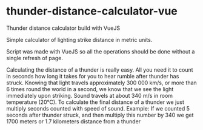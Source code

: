 # thunder-distance-calculator-vue
Thunder distance calculator build with VueJS

Simple calculator of lighting strike distance in metric units.

Script was made with VueJS so all the operations should be done without a single refresh of page.

Calculating the distance of a thunder is really easy. All you need it to count in seconds how long it takes for you to hear rumble after thunder has struck. Knowing that light travels approximately 300 000 km/s, or more than 6 times round the world in a second, we know that we see the light immediately upon striking. Sound travels at about 340 m/s in room temperature (20℃). To calculate the final distance of a thunder we just multiply seconds counted with speed of sound. Example: If we counted 5 seconds after thunder struck, and then multiply this number by 340 we get 1700 meters or 1.7 kilometers distance from a thunder

